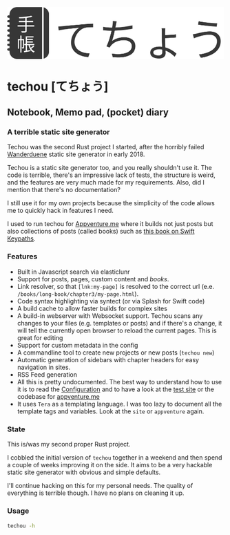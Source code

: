 <img src="Design/logo.svg" />

# techou [てちょう]

## Notebook, Memo pad, (pocket) diary

### A terrible static site generator

Techou was the second Rust project I started, after the horribly failed [Wanderduene](https://github.com/terhechte/wanderduene/)
static site generator in early 2018.

Techou is a static site generator too, and you really shouldn't use it. The code is terrible, there's an impressive lack of tests,
the structure is weird, and the features are very much made for my requirements. Also, did I mention that there's no documentation?

I still use it for my own projects because the simplicity of the code allows me to quickly hack in features I need.

I used to run techou for [Appventure.me](https://appventure.me) where it builds not just posts but also collections of posts (called books)
such as [this book on Swift Keypaths](https://appventure.me/guides/keypaths/intro.html).

### Features

- Built in Javascript search via elasticlunr
- Support for posts, pages, custom content and *books*.
- Link resolver, so that `[lnk:my-page]` is resolved to the correct url (e.e. `/books/long-book/chapter3/my-page.html`).
- Code syntax highlighting via syntect (or via Splash for Swift code)
- A build cache to allow faster builds for complex sites
- A build-in webserver with Websocket support. Techou scans any changes to your files (e.g. templates or posts) and if there's a change, it will tell the currently open browser to reload the current pages. This is great for editing
- Support for custom metadata in the config
- A commandline tool to create new projects or new posts (`techou new`)
- Automatic generation of sidebars with chapter headers for easy navigation in sites.
- RSS Feed generation
- All this is pretty undocumented. The best way to understand how to use it is to read the [Configuration](src/config.rs) and to have a look at the [test site](site/) or the codebase for [appventure.me](https://github.com/terhechte/appventure)
- It uses `Tera` as a templating language. I was too lazy to document all the template tags and variables. Look at the `site` or `appventure` again.

### State

This is/was my second proper Rust project. 

I cobbled the initial version of `techou` together in a weekend and then spend a couple of weeks improving it on the side. It aims to be a very hackable static site generator with obvious and simple defaults.

I'll continue hacking on this for my personal needs. The quality of everything is terrible though. I have no plans on cleaning it up.

### Usage

``` sh
techou -h
```

